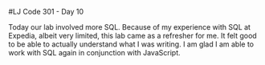 #LJ Code 301 - Day 10

Today our lab involved more SQL. Because of my experience with SQL at Expedia, albeit very limited, this lab came as a refresher for me. It felt good to be able to actually understand what I was writing. I am glad I am able to work with SQL again in conjunction with JavaScript. 
